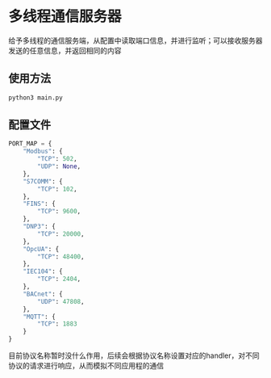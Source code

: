 # 多线程通信服务器

给予多线程的通信服务端，从配置中读取端口信息，并进行监听；可以接收服务器发送的任意信息，并返回相同的内容

## 使用方法

```python
python3 main.py
```

## 配置文件

```python
PORT_MAP = {
    "Modbus": {
        "TCP": 502,
        "UDP": None,
    },
    "S7COMM": {
        "TCP": 102,
    },
    "FINS": {
        "TCP": 9600,
    },
    "DNP3": {
        "TCP": 20000,
    },
    "OpcUA": {
        "TCP": 48400,
    },
    "IEC104": {
        "TCP": 2404,
    },
    "BACnet": {
        "UDP": 47808,
    },
    "MQTT": {
        "TCP": 1883
    }
}
```

目前协议名称暂时没什么作用，后续会根据协议名称设置对应的handler，对不同协议的请求进行响应，从而模拟不同应用程的通信